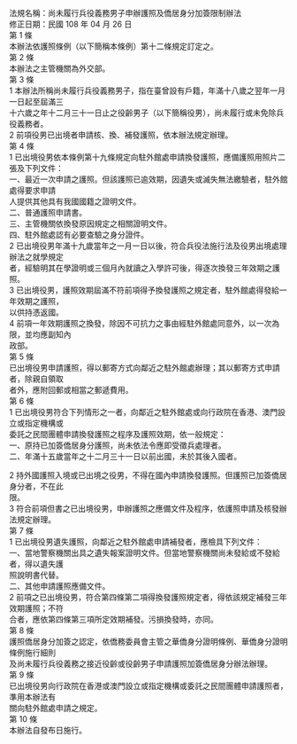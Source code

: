 法規名稱：尚未履行兵役義務男子申辦護照及僑居身分加簽限制辦法  
修正日期：民國 108 年 04 月 26 日  
第 1 條  
本辦法依護照條例（以下簡稱本條例）第十二條規定訂定之。  
第 2 條  
本辦法之主管機關為外交部。  
第 3 條  
1 本辦法所稱尚未履行兵役義務男子，指在臺曾設有戶籍，年滿十八歲之翌年一月一日起至屆滿三  
十六歲之年十二月三十一日止之役齡男子（以下簡稱役男），尚未履行或未免除兵役義務者。  
2 前項役男已出境者申請核、換、補發護照，依本辦法規定辦理。  
第 4 條  
1 已出境役男依本條例第十九條規定向駐外館處申請換發護照，應備護照用照片二張及下列文件：  
一、最近一次申請之護照。但該護照已逾效期，因遺失或滅失無法繳驗者，駐外館處得要求申請  
人提供其他具有我國國籍之證明文件。  
二、普通護照申請書。  
三、主管機關依換發原因規定之相關證明文件。  
四、駐外館處認有必要查驗之身分證件。  
2 已出境役男年滿十九歲當年之一月一日以後，符合兵役法施行法及役男出境處理辦法之就學規定  
者，經驗明其在學證明或三個月內就讀之入學許可後，得逐次換發三年效期之護照。  
3 已出境役男，護照效期屆滿不符前項得予換發護照之規定者，駐外館處得發給一年效期之護照，  
以供持憑返國。  
4 前項一年效期護照之換發，除因不可抗力之事由經駐外館處同意外，以一次為限，並均應副知內  
政部。  
第 5 條  
已出境役男申請護照，得以郵寄方式向鄰近之駐外館處辦理；其以郵寄方式申請者，除親自領取  
者外，應附回郵或相當之郵遞費用。  
第 6 條  
1 已出境役男符合下列情形之一者，向鄰近之駐外館處或向行政院在香港、澳門設立或指定機構或  
委託之民間團體申請換發護照之程序及護照效期，依一般規定：  
一、原持已加簽僑居身分護照，尚未依法令應即受徵兵處理者。  
二、年滿十五歲當年之十二月三十一日以前出國，未於其後入國者。  


2 持外國護照入境或已出境之役男，不得在國內申請換發護照。但護照已加簽僑居身分者，不在此  
限。  
3 符合前項但書之已出境役男，申辦護照之應備文件及程序，依護照申請及核發辦法規定辦理。  
第 7 條  
1 已出境役男遺失護照，向鄰近之駐外館處申請補發者，應檢具下列文件：  
一、當地警察機關出具之遺失報案證明文件。但當地警察機關尚未發給或不發給者，得以遺失護  
照說明書代替。  
二、其他申請護照應備文件。  
2 前項之已出境役男，符合第四條第二項得換發護照規定者，得依該規定補發三年效期護照；不符  
合者，應依第四條第三項所定效期補發。污損換發時，亦同。  
第 8 條  
護照僑居身分加簽之認定，依僑務委員會主管之華僑身分證明條例、華僑身分證明條例施行細則  
及尚未履行兵役義務之接近役齡或役齡男子申請護照加簽僑居身分辦法辦理。  
第 9 條  
已出境役男向行政院在香港或澳門設立或指定機構或委託之民間團體申請護照者，準用本辦法有  
關向駐外館處申請之規定。  
第 10 條  
本辦法自發布日施行。  


